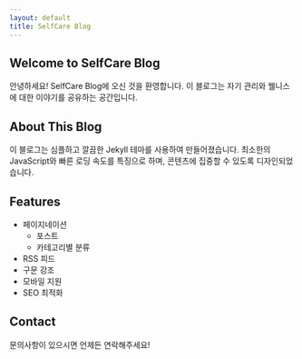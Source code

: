 ```yaml
---
layout: default
title: SelfCare Blog
---
```


## Welcome to SelfCare Blog

안녕하세요! SelfCare Blog에 오신 것을 환영합니다. 이 블로그는 자기 관리와 웰니스에 대한 이야기를 공유하는 공간입니다.

## About This Blog

이 블로그는 심플하고 깔끔한 Jekyll 테마를 사용하여 만들어졌습니다. 최소한의 JavaScript와 빠른 로딩 속도를 특징으로 하며, 콘텐츠에 집중할 수 있도록 디자인되었습니다.

## Features
- 페이지네이션
    - 포스트
    - 카테고리별 분류
- RSS 피드
- 구문 강조
- 모바일 지원
- SEO 최적화

## Contact
문의사항이 있으시면 언제든 연락해주세요!